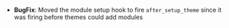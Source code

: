 - **BugFix**: Moved the module setup hook to fire `after_setup_theme` since it was firing before themes could add modules
